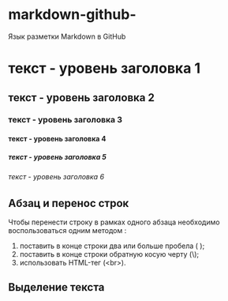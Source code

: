 # markdown-github-
Язык разметки Markdown в GitHub 

# текст - уровень заголовка 1
## текст - уровень заголовка 2
### текст - уровень заголовка 3
#### текст - уровень заголовка 4
##### текст - уровень заголовка 5
###### текст - уровень заголовка 6


## Абзац и перенос строк
Чтобы перенести строку в рамках одного абзаца необходимо воспользоваться одним методом :
1. поставить в конце строки два или больше пробела (  );
2. поставить в конце строки обратную косую черту (\\);
3. использовать HTML-тег (\<br>).

## Выделение текста

